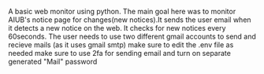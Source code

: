 A basic web monitor using python. The main goal here was to monitor AIUB's notice page for changes(new notices).It sends the user email when it detects a new notice on the web. It checks for new notices every 60seconds.
The user needs to use two different gmail accounts to send and recieve mails (as it uses gmail smtp)
make sure to edit the .env file as needed 
make sure to use 2fa for sending email and turn on separate generated "Mail" password 
